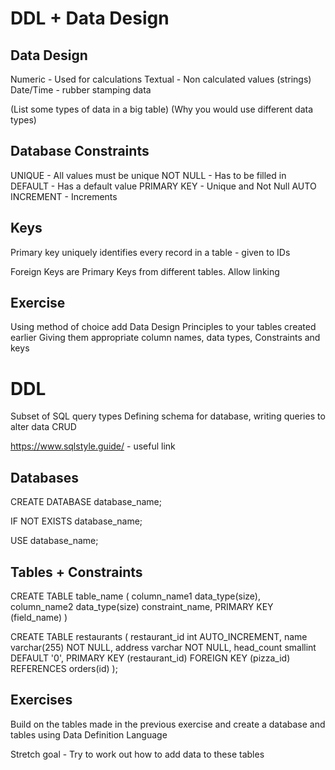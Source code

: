 # DDL + Data Design

## Data Design

Numeric - Used for calculations
Textual - Non calculated values (strings)
Date/Time - rubber stamping data

(List some types of data in a big table)
(Why you would use different data types)

## Database Constraints

UNIQUE - All values must be unique
NOT NULL - Has to be filled in
DEFAULT - Has a default value 
PRIMARY KEY - Unique and Not Null
AUTO INCREMENT - Increments 

## Keys

Primary key uniquely identifies every record in a table - given to IDs

Foreign Keys are Primary Keys from different tables. Allow linking

## Exercise 
Using method of choice add Data Design Principles to your tables created earlier
Giving them appropriate column names, data types, Constraints and keys

# DDL

Subset of SQL query types
Defining schema for database, writing queries to alter data
CRUD

https://www.sqlstyle.guide/ - useful link

## Databases 

CREATE DATABASE database_name;

IF NOT EXISTS database_name;

USE database_name;

## Tables + Constraints

CREATE TABLE table_name (
    column_name1 data_type(size), 
    column_name2 data_type(size) constraint_name, 
    PRIMARY KEY (field_name)
)

CREATE TABLE restaurants (
    restaurant_id int AUTO_INCREMENT,
    name varchar(255) NOT NULL,
    address varchar NOT NULL, 
    head_count smallint DEFAULT '0',
    PRIMARY KEY (restaurant_id) 
    FOREIGN KEY (pizza_id) REFERENCES orders(id)
);

## Exercises 
Build on the tables made in the previous exercise and create a database and tables using Data Definition Language

Stretch goal - Try to work out how to add data to these tables


